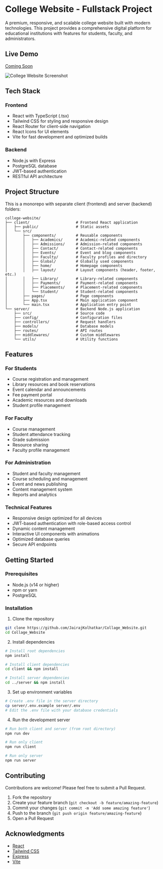# College Website - Fullstack Project

A premium, responsive, and scalable college website built with modern technologies. This project provides a comprehensive digital platform for educational institutions with features for students, faculty, and administrators.

## Live Demo

[Coming Soon](#)

![College Website Screenshot](placeholder-for-screenshot.png)

## Tech Stack

### Frontend
- React with TypeScript (.tsx)
- Tailwind CSS for styling and responsive design
- React Router for client-side navigation
- React Icons for UI elements
- Vite for fast development and optimized builds

### Backend
- Node.js with Express
- PostgreSQL database
- JWT-based authentication
- RESTful API architecture

## Project Structure

This is a monorepo with separate client (frontend) and server (backend) folders:

```
college-website/
├── client/                     # Frontend React application
│   ├── public/                 # Static assets
│   └── src/
│       ├── components/         # Reusable components
│       │   ├── Academics/      # Academic-related components
│       │   ├── Admissions/     # Admission-related components
│       │   ├── Contact/        # Contact-related components
│       │   ├── Events/         # Event and blog components
│       │   ├── Faculty/        # Faculty profiles and directory
│       │   ├── Global/         # Globally used components
│       │   ├── home/           # Homepage components
│       │   ├── layout/         # Layout components (header, footer, etc.)
│       │   ├── Library/        # Library-related components
│       │   ├── Payments/       # Payment-related components
│       │   ├── Placements/     # Placement-related components
│       │   └── Student/        # Student-related components
│       ├── pages/              # Page components
│       ├── App.tsx             # Main application component
│       └── main.tsx            # Application entry point
└── server/                     # Backend Node.js application
    ├── src/                    # Source code
    ├── config/                 # Configuration files
    ├── controllers/            # Request handlers
    ├── models/                 # Database models
    ├── routes/                 # API routes
    ├── middlewares/            # Custom middlewares
    └── utils/                  # Utility functions
```

## Features

### For Students
- Course registration and management
- Library resources and book reservations
- Event calendar and announcements
- Fee payment portal
- Academic resources and downloads
- Student profile management

### For Faculty
- Course management
- Student attendance tracking
- Grade submission
- Resource sharing
- Faculty profile management

### For Administration
- Student and faculty management
- Course scheduling and management
- Event and news publishing
- Content management system
- Reports and analytics

### Technical Features
- Responsive design optimized for all devices
- JWT-based authentication with role-based access control
- Dynamic content management
- Interactive UI components with animations
- Optimized database queries
- Secure API endpoints

## Getting Started

### Prerequisites

- Node.js (v14 or higher)
- npm or yarn
- PostgreSQL

### Installation

1. Clone the repository
```bash
git clone https://github.com/JairajKolhatkar/Collage_Website.git
cd Collage_Website
```

2. Install dependencies
```bash
# Install root dependencies
npm install

# Install client dependencies
cd client && npm install

# Install server dependencies
cd ../server && npm install
```

3. Set up environment variables
```bash
# Create .env file in the server directory
cp server/.env.example server/.env
# Edit the .env file with your database credentials
```

4. Run the development server
```bash
# Run both client and server (from root directory)
npm run dev

# Run only client
npm run client

# Run only server
npm run server
```

## Contributing

Contributions are welcome! Please feel free to submit a Pull Request.

1. Fork the repository
2. Create your feature branch (`git checkout -b feature/amazing-feature`)
3. Commit your changes (`git commit -m 'Add some amazing feature'`)
4. Push to the branch (`git push origin feature/amazing-feature`)
5. Open a Pull Request


## Acknowledgments

- [React](https://reactjs.org/)
- [Tailwind CSS](https://tailwindcss.com/)
- [Express](https://expressjs.com/)
- [Vite](https://vitejs.dev/) 
